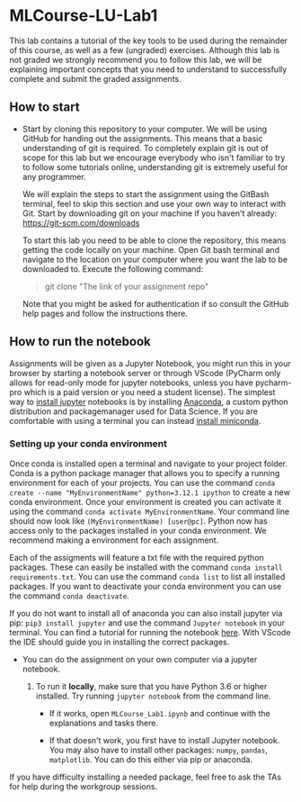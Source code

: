 # MLCourse-LU-Lab1
This lab contains a tutorial of the key tools to be used during the remainder of this course, as well as a few (ungraded) exercises.
Although this lab is not graded we strongly recommend you to follow this lab, we will be explaining important concepts that you need to understand to successfully complete and submit the graded assignments.

## How to start
* Start by cloning this repository to your computer. 
	We will be using GitHub for handing out the assignments.
	This means that a basic understanding of git is required. 
	To completely explain git is out of scope for this lab but we encourage everybody who isn't familiar to try to follow some tutorials online, understanding git is extremely useful for any programmer.
	
	We will explain the steps to start the assignment using the GitBash terminal, feel to skip this section and use your own way to interact with Git.
	Start by downloading git on your machine if you haven't already: https://git-scm.com/downloads
	
	To start this lab you need to be able to clone the repository, this means getting the code locally on your machine.
	Open Git bash terminal and navigate to the location on your computer where you want the lab to be downloaded to.
	Execute the following command: 
	
	> git clone "The link of your assignment repo" 
	
	Note that you might be asked for authentication if so consult the GitHub help pages and follow the instructions there.

## How to run the notebook

Assignments will be given as a Jupyter Notebook, you might run this in your browser by starting a notebook server or through VScode (PyCharm only allows for read-only mode for jupyter notebooks, unless you have pycharm-pro which is a paid version or you need a student license). The simplest way to [install jupyter](https://docs.jupyter.org/en/latest/install/notebook-classic.html) notebooks is by installing [Anaconda](https://docs.anaconda.com/free/anaconda/install/), a custom python distribution and packagemanager used for Data Science. If you are comfortable with using a terminal you can instead [install miniconda](https://docs.conda.io/projects/miniconda/en/latest/). 

### Setting up your conda environment

Once conda is installed open a terminal and navigate to your project folder. Conda is a python package manager that allows you to specify a running environment for each of your projects. You can use the command `conda create --name "MyEnvironmentName" python=3.12.1 ipython` to create a new conda environment. Once your environment is created you can activate it using the command `conda activate MyEnvironmentName`. Your command line should now look like `(MyEnvironmentName) [user@pc]`. Python now has access only to the packages installed in your conda environment. We recommend making a environment for each assignment.  

Each of the assigments will feature a txt file with the required python packages. These can easily be installed with the command `conda install requirements.txt`. You can use the command `conda list` to list all installed packages. If you want to deactivate your conda environment you can use the command `conda deactivate`.    

If you do not want to install all of anaconda you can also install jupyter via pip: ``pip3 install jupyter`` and use the command `Jupyter notebook` in your terminal. You can find a tutorial for running the notebook [here](https://jupyter-notebook.readthedocs.io/en/latest/notebook.html). With VScode the IDE should guide you in installing the correct packages. 


* You can do the assignment on your own computer via a jupyter notebook.
    1. To run it **locally**, make sure that you have Python 3.6 or higher installed. Try running `jupyter notebook` from the command line. 
       
       * If it works, open `MLCourse_Lab1.ipynb` and continue with the explanations and tasks there.
       
        * If that doesn't work, you first have to install Jupyter notebook. You may also have to install other packages: `numpy`, `pandas`, `matplotlib`. You can do this either via pip or anaconda.

If you have difficulty installing a needed package, feel free to ask the TAs for help during the workgroup sessions. 
